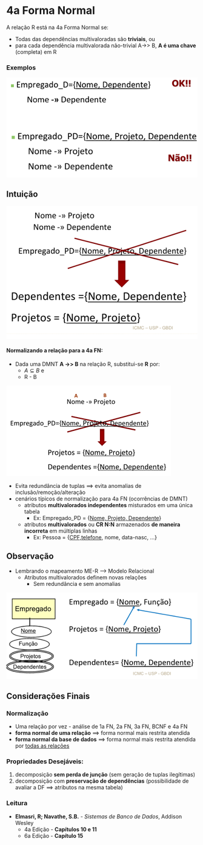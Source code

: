 # 4a Forma Normal

A relação R está na 4a Forma Normal se:

- Todas das dependências multivaloradas são **triviais**, ou
- para cada dependência multivalorada não-trivial A->> B, **A é uma chave** (completa) em R

### Exemplos

![Pasted image 20220516090833](imgs/Pasted%20image%2020220516090833.png)

## Intuição
![Pasted image 20220516090901](imgs/Pasted%20image%2020220516090901.png)

#### Normalizando a relação para a 4a FN:
- Dada uma DMNT **A ->> B** na relação R, substitui-se **R** por:
	- $A \subseteq B$ e
	- R - B

![Pasted image 20220516091028](imgs/Pasted%20image%2020220516091028.png)

- Evita redundância de tuplas ==> evita anomalias de inclusão/remoção/alteração
- cenários típicos de normalização para 4a FN (ocorrências de DMNT)
	- atributos **multivalorados independentes** misturados em uma única tabela
		- Ex: Empregado_PD = {<u>Nome, Projeto, Dependente</u>}
	- atributos **multivalorados** ou **CR N:N** armazenados **de maneira incorreta** em múltiplas linhas
		- Ex: Pessoa = {<u>CPF,telefone</u>, nome, data-nasc, ...}

## Observação
- Lembrando o mapeamento ME-R --> Modelo Relacional
	- Atributos multivalorados definem novas relações
		- Sem redundância e sem anomalias

![Pasted image 20220516091348](imgs/Pasted%20image%2020220516091348.png)

## Considerações Finais
### Normalização
- Uma relação por vez - análise de 1a FN, 2a FN, 3a FN, BCNF e 4a FN
- **forma normal de uma relação** ==> forma normal mais restrita atendida
- **forma normal da base de dados** ==> forma normal mais restrita atendida por <u>todas as relações</u>

### Propriedades Desejáveis:
1) decomposição **sem perda de junção** (sem geração de tuplas ilegítimas)
2) decomposição com **preservação de dependências** (possibilidade de avaliar a DF ==> atributos na mesma tabela)

### Leitura
- **Elmasri, R; Navathe, S.B.** - *Sistemas de Banco de Dados*, Addison Wesley
	- 4a Edição - **Capítulos 10 e 11**
	- 6a Edição - **Capítulo 15**

